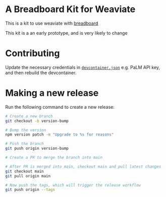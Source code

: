 # A Breadboard Kit for Weaviate

This is a kit to use weaviate with [breadboard](https://github.com/google/labs-prototypes/blob/main/seeds/breadboard/README.md)

This kit is a an early prototype, and is very likely to change

# Contributing

Update the necessary credentials in [`devcontainer.json`](.devcontainer/devcontainer.json) e.g. PaLM API key, and then rebuild the devcontainer.

# Making a new release

Run the following command to create a new release:

```bash
# Create a new branch
git checkout -b version-bump

# Bump the version
npm version patch -m "Upgrade to %s for reasons"

# Push the branch
git push origin version-bump

# Create a PR to merge the branch into main

# After PR is merged into main, checkout main and pull latest changes
git checkout main
git pull origin main

# Now push the tags, which will trigger the release workflow
git push origin --tags
```